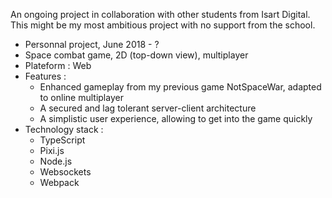 An ongoing project in collaboration with other students from Isart Digital. This might be my most ambitious project with no support from the school.

+ Personnal project, June 2018 - ?
+ Space combat game, 2D (top-down view), multiplayer
+ Plateform : Web
+ Features :
    - Enhanced gameplay from my previous game NotSpaceWar, adapted to online multiplayer
    - A secured and lag tolerant server-client architecture
    - A simplistic user experience, allowing to get into the game quickly
+ Technology stack :
    - TypeScript
    - Pixi.js
    - Node.js
    - Websockets
    - Webpack
